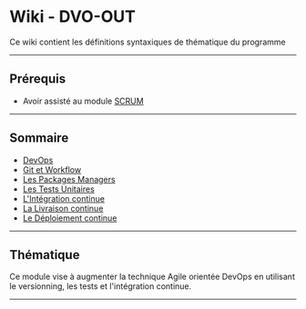 # Wiki - DVO-OUT

Ce wiki contient les définitions syntaxiques de thématique du programme
___

## Prérequis

* Avoir assisté au module [SCRUM](https://github.com/POEC-20-05/SCRUM)

___

## Sommaire

* [DevOps](https://github.com/seeren-training/DevOps/wiki/01)
* [Git et Workflow](https://github.com/seeren-training/DevOps/wiki/02)
* [Les Packages Managers](https://github.com/seeren-training/DevOps/wiki/03)
* [Les Tests Unitaires](https://github.com/seeren-training/DevOps/wiki/04)
* [L'Intégration continue](https://github.com/seeren-training/DevOps/wiki/05)
* [La Livraison continue](https://github.com/seeren-training/DevOps/wiki/06)
* [Le Déploiement continue](https://github.com/seeren-training/DevOps/wiki/07)

___

## Thématique

Ce module vise à augmenter la technique Agile orientée DevOps en utilisant le versionning, les tests et l'intégration continue.

___
